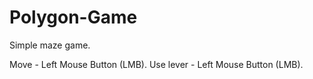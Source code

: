 # Polygon-Game
Simple maze game.

Move - Left Mouse Button (LMB).
Use lever - Left Mouse Button (LMB).
